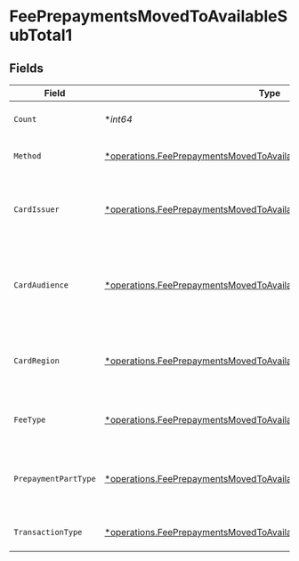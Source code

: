 # FeePrepaymentsMovedToAvailableSubTotal1


## Fields

| Field                                                                                                                                                         | Type                                                                                                                                                          | Required                                                                                                                                                      | Description                                                                                                                                                   | Example                                                                                                                                                       |
| ------------------------------------------------------------------------------------------------------------------------------------------------------------- | ------------------------------------------------------------------------------------------------------------------------------------------------------------- | ------------------------------------------------------------------------------------------------------------------------------------------------------------- | ------------------------------------------------------------------------------------------------------------------------------------------------------------- | ------------------------------------------------------------------------------------------------------------------------------------------------------------- |
| `Count`                                                                                                                                                       | **int64*                                                                                                                                                      | :heavy_minus_sign:                                                                                                                                            | Number of transactions of this type                                                                                                                           | 50                                                                                                                                                            |
| `Method`                                                                                                                                                      | [*operations.FeePrepaymentsMovedToAvailableSubTotalMethod1](../../models/operations/feeprepaymentsmovedtoavailablesubtotalmethod1.md)                         | :heavy_minus_sign:                                                                                                                                            | Payment type of the transactions                                                                                                                              | creditcard                                                                                                                                                    |
| `CardIssuer`                                                                                                                                                  | [*operations.FeePrepaymentsMovedToAvailableSubTotalCardIssuer1](../../models/operations/feeprepaymentsmovedtoavailablesubtotalcardissuer1.md)                 | :heavy_minus_sign:                                                                                                                                            | In case of payments transactions with card, the card issuer will be available                                                                                 | amex                                                                                                                                                          |
| `CardAudience`                                                                                                                                                | [*operations.FeePrepaymentsMovedToAvailableSubTotalCardAudience1](../../models/operations/feeprepaymentsmovedtoavailablesubtotalcardaudience1.md)             | :heavy_minus_sign:                                                                                                                                            | In case of payments trnsactions with card, the card audience will be available.                                                                               | other                                                                                                                                                         |
| `CardRegion`                                                                                                                                                  | [*operations.FeePrepaymentsMovedToAvailableSubTotalCardRegion1](../../models/operations/feeprepaymentsmovedtoavailablesubtotalcardregion1.md)                 | :heavy_minus_sign:                                                                                                                                            | In case of payments transactions with card, the card region will be available.                                                                                | domestic                                                                                                                                                      |
| `FeeType`                                                                                                                                                     | [*operations.FeePrepaymentsMovedToAvailableSubTotalFeeType1](../../models/operations/feeprepaymentsmovedtoavailablesubtotalfeetype1.md)                       | :heavy_minus_sign:                                                                                                                                            | Present when the transaction represents a fee.                                                                                                                | payment-fee                                                                                                                                                   |
| `PrepaymentPartType`                                                                                                                                          | [*operations.FeePrepaymentsMovedToAvailableSubTotalPrepaymentPartType1](../../models/operations/feeprepaymentsmovedtoavailablesubtotalprepaymentparttype1.md) | :heavy_minus_sign:                                                                                                                                            | Prepayment part: fee itself, reimbursement, discount, VAT or rounding compensation.                                                                           | fee                                                                                                                                                           |
| `TransactionType`                                                                                                                                             | [*operations.FeePrepaymentsMovedToAvailableSubTotalTransactionType1](../../models/operations/feeprepaymentsmovedtoavailablesubtotaltransactiontype1.md)       | :heavy_minus_sign:                                                                                                                                            | Represents the transaction type                                                                                                                               | payment                                                                                                                                                       |